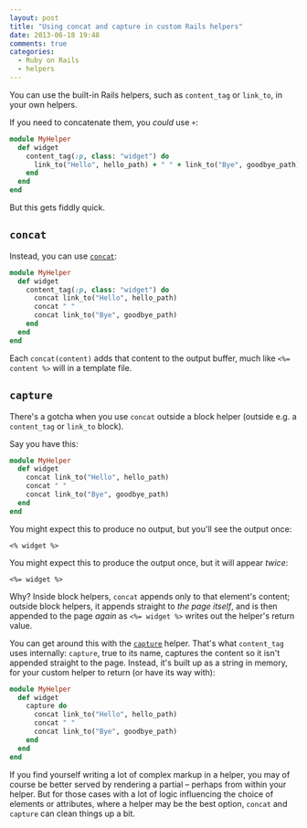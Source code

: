 ```yaml
---
layout: post
title: "Using concat and capture in custom Rails helpers"
date: 2013-06-18 19:48
comments: true
categories:
  - Ruby on Rails
  - helpers
---
```


You can use the built-in Rails helpers, such as `content_tag` or `link_to`, in your own helpers.

If you need to concatenate them, you *could* use `+`:

``` ruby
module MyHelper
  def widget
    content_tag(:p, class: "widget") do
      link_to("Hello", hello_path) + " " + link_to("Bye", goodbye_path)
    end
  end
end
```

But this gets fiddly quick.

## `concat`

Instead, you can use [`concat`](http://api.rubyonrails.org/classes/ActionView/Helpers/TextHelper.html#method-i-concat):

``` ruby
module MyHelper
  def widget
    content_tag(:p, class: "widget") do
      concat link_to("Hello", hello_path)
      concat " "
      concat link_to("Bye", goodbye_path)
    end
  end
end
```

Each `concat(content)` adds that content to the output buffer, much like `<%= content %>` will in a template file.

## `capture`

There's a gotcha when you use `concat` outside a block helper (outside e.g. a `content_tag` or `link_to` block).

Say you have this:

``` ruby
module MyHelper
  def widget
    concat link_to("Hello", hello_path)
    concat " "
    concat link_to("Bye", goodbye_path)
  end
end
```

You might expect this to produce no output, but you'll see the output once:

``` erb
<% widget %>
```

You might expect this to produce the output once, but it will appear *twice*:

``` erb
<%= widget %>
```

Why? Inside block helpers, `concat` appends only to that element's content; outside block helpers, it appends straight to *the page itself*, and is then appended to the page *again* as `<%= widget %>` writes out the helper's return value.

You can get around this with the [`capture`](http://api.rubyonrails.org/classes/ActionView/Helpers/CaptureHelper.html) helper. That's what `content_tag` uses internally: `capture`, true to its name, captures the content so it isn't appended straight to the page. Instead, it's built up as a string in memory, for your custom helper to return (or have its way with):

``` ruby
module MyHelper
  def widget
    capture do
      concat link_to("Hello", hello_path)
      concat " "
      concat link_to("Bye", goodbye_path)
    end
  end
end
```

If you find yourself writing a lot of complex markup in a helper, you may of course be better served by rendering a partial – perhaps from within your helper. But for those cases with a lot of logic influencing the choice of elements or attributes, where a helper may be the best option, `concat` and `capture` can clean things up a bit.
